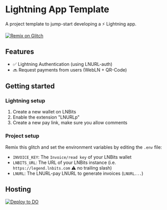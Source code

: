 # Lightning App Template

A project template to jump-start developing a ⚡ Lightning app.

[![Remix on Glitch](https://cdn.glitch.com/2703baf2-b643-4da7-ab91-7ee2a2d00b5b%2Fremix-button.svg)](https://glitch.com/edit/#!/import/github/reneaaron/lapp-template)

## Features

 - ✅ Lightning Authentication (using LNURL-auth)
 - 🔜 Request payments from users (WebLN + QR-Code)

## Getting started

### Lightning setup

1. Create a new wallet on LNBits
1. Enable the extension "LNURLp"
1. Create a new pay link, make sure you allow comments

### Project setup

Remix this glitch and set the environment variables by editing the `.env` file:

- `INVOICE_KEY`: The `Invoice/read key` of your LNBits wallet
- `LNBITS_URL`: The URL of your LNBits instance (i.e. `https://legend.lnbits.com` ⚠️ no trailing slash)
- `LNURL`: The LNURL-pay LNURL to generate invoices (`LNURL...`)

## Hosting

[![Deploy to DO](https://www.deploytodo.com/do-btn-blue.svg)](https://cloud.digitalocean.com/apps/new?repo=https://github.com/reneaaron/lightningapp-template/tree/master&refcode=42dd69fa9253)
